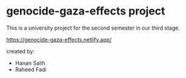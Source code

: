 # genocide-gaza-effects project
This is a university project for the second semester in our third stage.

https://genocide-gaza-effects.netlify.app/

created by: 
- Hanan Salih
- Raheed Fadi

